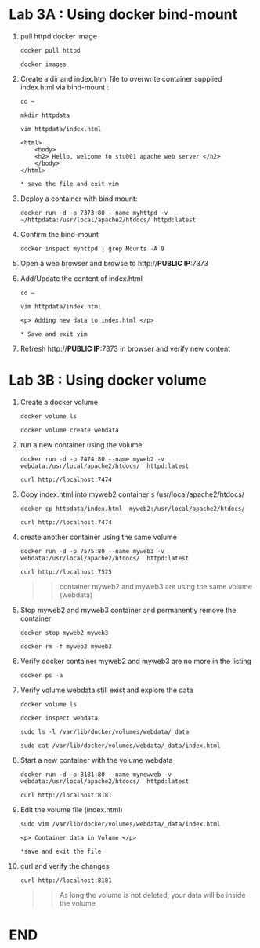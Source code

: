 # Lab 3A : Using docker bind-mount 

1. pull httpd docker image
    ```
    docker pull httpd

    docker images 
    ```

2. Create a dir and index.html file to overwrite container supplied index.html via bind-mount :
    ```
    cd ~

    mkdir httpdata

    vim httpdata/index.html

    <html>
        <body>
        <h2> Hello, welcome to stu001 apache web server </h2>
        </body>
    </html>

    * save the file and exit vim 

    ```

3. Deploy a container with bind mount: 
    ```
    docker run -d -p 7373:80 --name myhttpd -v ~/httpdata:/usr/local/apache2/htdocs/ httpd:latest
    ```

4. Confirm the bind-mount 
    ```
    docker inspect myhttpd | grep Mounts -A 9
    ```

5. Open a web browser and browse to http://**PUBLIC IP**:7373

6. Add/Update the content of index.html  
    ```
    cd ~ 

    vim httpdata/index.html

    <p> Adding new data to index.html </p>

    * Save and exit vim 
    ```

7. Refresh http://**PUBLIC IP**:7373 in browser and verify new content


# Lab 3B : Using docker volume

1. Create a docker volume 
    ```
    docker volume ls

    docker volume create webdata
    ```

2. run a new container using the volume 
    ```
    docker run -d -p 7474:80 --name myweb2 -v webdata:/usr/local/apache2/htdocs/  httpd:latest
    
    curl http://localhost:7474

    ```

3. Copy index.html into myweb2 container's /usr/local/apache2/htdocs/
    ```
    docker cp httpdata/index.html  myweb2:/usr/local/apache2/htdocs/

    curl http://localhost:7474
    
    ```

4. create another container using the same volume 
    ```
    docker run -d -p 7575:80 --name myweb3 -v webdata:/usr/local/apache2/htdocs/  httpd:latest

    curl http://localhost:7575

    ```
    >>container myweb2 and myweb3 are using the same volume (webdata)

5. Stop myweb2 and myweb3 container and permanently remove the container 
    ```
    docker stop myweb2 myweb3

    docker rm -f myweb2 myweb3
    ```

6. Verify docker container myweb2 and myweb3 are no more in the listing
    ```
    docker ps -a 
    ```

7. Verify volume webdata still exist and explore the data
    ```
    docker volume ls

    docker inspect webdata

    sudo ls -l /var/lib/docker/volumes/webdata/_data

    sudo cat /var/lib/docker/volumes/webdata/_data/index.html
    ```

8. Start a new container with the volume webdata
    ```
    docker run -d -p 8181:80 --name mynewweb -v webdata:/usr/local/apache2/htdocs/  httpd:latest

    curl http://localhost:8181
    ```

9. Edit the volume file (index.html)
    ```
    sudo vim /var/lib/docker/volumes/webdata/_data/index.html

    <p> Container data in Volume </p>

    *save and exit the file 
    ```

10. curl and verify the changes 
    ```
    curl http://localhost:8181
    ```
    >>As long the volume is not deleted, your data will be inside the volume


# END